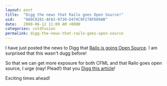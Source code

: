```yaml
---
layout: post
title:  "Digg the news that Railo goes Open Source!"
uid:	"8A9C0281-AFA3-9730-D474C9F278FD89AB"
date:   2008-06-12 11:09 AM +0000
categories: coldfusion
permalink: digg-the-news-that-railo-goes-open-source
---
```

I have just posted the news to Digg that <a href="http://digg.com/programming/Railo_joins_JBoss_ColdFusion_alternative_goes_open_source">Railo is going Open Source</a>. I am surprised that this wasn't dugg before! 

So that we can get more exposure for both CFML and that Railo goes open source, I urge (nay! Plead!) that you <a href="http://digg.com/programming/Railo_joins_JBoss_ColdFusion_alternative_goes_open_source">Digg this article</a>!

Exciting times ahead!